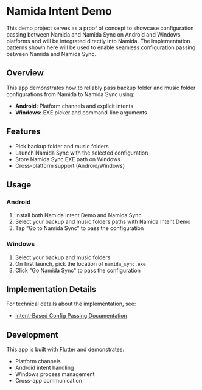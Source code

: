 # Namida Intent Demo

This demo project serves as a proof of concept to showcase configuration passing between Namida and Namida Sync on Android and Windows platforms and will be integrated directly into Namida. The implementation patterns shown here will be used to enable seamless configuration passing between Namida and Namida Sync.

## Overview

This app demonstrates how to reliably pass backup folder and music folder configurations from Namida to Namida Sync using:

- **Android:** Platform channels and explicit intents
- **Windows:** EXE picker and command-line arguments

## Features

- Pick backup folder and music folders
- Launch Namida Sync with the selected configuration
- Store Namida Sync EXE path on Windows
- Cross-platform support (Android/Windows)

## Usage

### Android
1. Install both Namida Intent Demo and Namida Sync
2. Select your backup and music folders paths with Namida Intent Demo
3. Tap "Go to Namida Sync" to pass the configuration

### Windows
1. Select your backup and music folders
2. On first launch, pick the location of `namida_sync.exe`
3. Click "Go Namida Sync" to pass the configuration

## Implementation Details

For technical details about the implementation, see:
- [Intent-Based Config Passing Documentation](https://github.com/010101-sans/namida_sync/blob/main/docs/INTENT_BASED_CONFIG_PASSING.md)

## Development

This app is built with Flutter and demonstrates:
- Platform channels
- Android intent handling
- Windows process management
- Cross-app communication